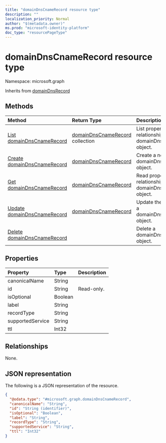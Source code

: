 ```yaml
---
title: "domainDnsCnameRecord resource type"
description: ""
localization_priority: Normal
author: "$(metadata.owner)"
ms.prod: "microsoft-identity-platform"
doc_type: "resourcePageType"
---
```


# domainDnsCnameRecord resource type

Namespace: microsoft.graph

Inherits from [domainDnsRecord](domaindnsrecord.md)

## Methods

| Method                                                               | Return Type                                                | Description                                                         |
| :------------------------------------------------------------------- | :--------------------------------------------------------- | :------------------------------------------------------------------ |
| [List domainDnsCnameRecord](../api/domaindnscnamerecord-list.md)     | [domainDnsCnameRecord](domainDnsCnameRecord.md) collection | List properties and relationships of a domainDnsCnameRecord object. |
| [Create domainDnsCnameRecord](../api/domaindnscnamerecord-create.md) | [domainDnsCnameRecord](domainDnsCnameRecord.md)            | Create a new domainDnsCnameRecord object.                           |
| [Get domainDnsCnameRecord](../api/domaindnscnamerecord-get.md)       | [domainDnsCnameRecord](domainDnsCnameRecord.md)            | Read properties and relationships of a domainDnsCnameRecord object. |
| [Update domainDnsCnameRecord](../api/domaindnscnamerecord-update.md) | [domainDnsCnameRecord](domainDnsCnameRecord.md)            | Update the properties of a domainDnsCnameRecord object.             |
| [Delete domainDnsCnameRecord](../api/domaindnscnamerecord-delete.md) |                                                            | Delete a domainDnsCnameRecord object.                               |

## Properties

| Property         | Type    | Description |
| :--------------- | :------ | :---------- |
| canonicalName    | String  |             |
| id               | String  | Read-only.  |
| isOptional       | Boolean |             |
| label            | String  |             |
| recordType       | String  |             |
| supportedService | String  |             |
| ttl              | Int32   |             |

## Relationships

None.

## JSON representation

The following is a JSON representation of the resource.

<!-- {
  "blockType": "resource",
  "keyProperty": "id",
  "@odata.type": "microsoft.graph.domainDnsCnameRecord",
  "baseType": "microsoft.graph.domainDnsRecord",
  "openType": False
}
-->

```json
{
  "@odata.type": "#microsoft.graph.domainDnsCnameRecord",
  "canonicalName": "String",
  "id": "String (identifier)",
  "isOptional": "Boolean",
  "label": "String",
  "recordType": "String",
  "supportedService": "String",
  "ttl": "Int32"
}
```
